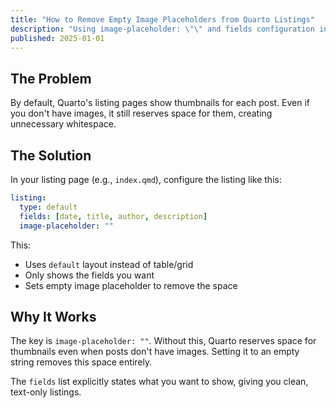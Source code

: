 ```yaml
---
title: "How to Remove Empty Image Placeholders from Quarto Listings"
description: "Using image-placeholder: \"\" and fields configuration in _quarto.yml"
published: 2025-01-01
---
```


## The Problem

By default, Quarto's listing pages show thumbnails for each post. Even if you don't have images, it still reserves space for them, creating unnecessary whitespace.

## The Solution

In your listing page (e.g., `index.qmd`), configure the listing like this:

```yaml
listing:
  type: default
  fields: [date, title, author, description]
  image-placeholder: ""
```

This:
* Uses `default` layout instead of table/grid
* Only shows the fields you want
* Sets empty image placeholder to remove the space

## Why It Works

The key is `image-placeholder: ""`. Without this, Quarto reserves space for thumbnails even when posts don't have images. Setting it to an empty string removes this space entirely.

The `fields` list explicitly states what you want to show, giving you clean, text-only listings. 